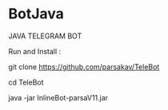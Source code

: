 # BotJava
JAVA TELEGRAM BOT

Run and Install :


git clone https://github.com/parsakav/TeleBot

cd TeleBot

java -jar InlineBot-parsaV11.jar

